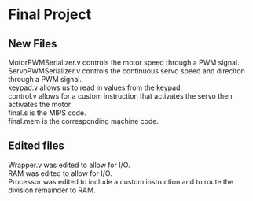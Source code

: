 # Final Project
## New Files
MotorPWMSerializer.v controls the motor speed through a PWM signal.\
ServoPWMSerializer.v controls the continuous servo speed and direciton through a PWM signal.\
keypad.v allows us to read in values from the keypad.\
control.v allows for a custom instruction that activates the servo then activates the motor.\
final.s is the MIPS code.\
final.mem is the corresponding machine code.

## Edited files
Wrapper.v was edited to allow for I/O.\
RAM was edited to allow for I/O.\
Processor was edited to include a custom instruction and to route the division remainder to RAM.